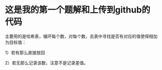 #  这是我的第一个题解和上传到github的代码
主要用的是哈希表，循环每个数，对每个数，去表中寻找是否有对应的值使得相加为目标值：

1）若有那么直接放回 

2）若无那么记录该数，注意不是记录差值。
